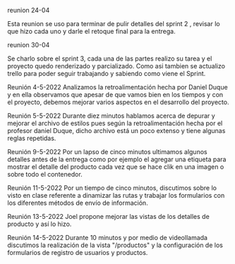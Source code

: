 reunion 24-04
 
Esta reunion se uso para terminar de pulir detalles del sprint 2 , revisar lo que hizo cada uno y darle el retoque final para la entrega.

reunion 30-04

Se charlo sobre el sprint 3, cada una de las partes realizo su tarea y el proyecto quedo renderizado y parcializado. Como asi tambien se actualizo trello para poder seguir trabajando y sabiendo como viene el Sprint.

Reunión 4-5-2022
Analizamos la retroalimentación hecha por Daniel Duque y en ella observamos que apesar de que vamos bien en los tiempos y con el proyecto, debemos mejorar varios aspectos en el desarrollo del proyecto.

Reunión 5-5-2022
Durante diez minutos hablamos acerca de depurar y mejorar el archivo de estilos pues según la retroalimentación hecha por el profesor daniel Duque, dicho archivo está un poco extenso y tiene algunas reglas repetidas.

Reunión 9-5-2022
Por un lapso de cinco minutos ultimamos algunos detalles antes de la entrega como por ejemplo el agregar una etiqueta <a> para mostrar el detalle del producto cada vez que se hace clik en una imagen o sobre todo el contenedor.

Reunión 11-5-2022
Por un tiempo de cinco minutos, discutimos sobre lo visto en clase referente a dinamizar las rutas y trabajar los formularios con los diferentes métodos de envío de información.

Reunión 13-5-2022
Joel propone mejorar las vistas de los detalles de producto y así lo hizo.

Reunión 14-5-2022
Durante 10 minutos y por medio de videollamada discutimos la realización de la vista "/productos" y la configuración de los formularios de registro de usuarios y productos.